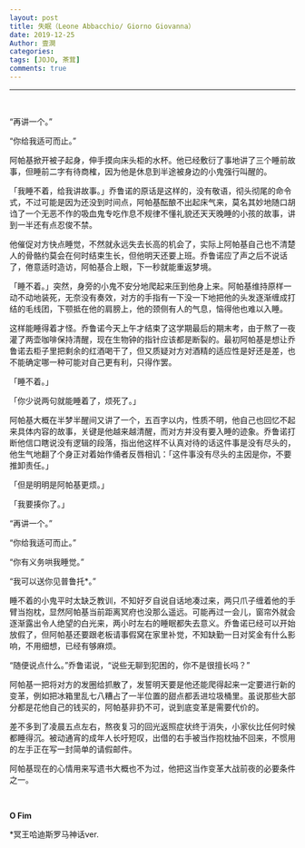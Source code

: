 ```yaml
---
layout: post
title: 失眠（Leone Abbacchio/ Giorno Giovanna）
date: 2019-12-25
Author: 壹澗
categories: 
tags: [JOJO, 茶茸]
comments: true
--- 
```


***

<br/>

“再讲一个。”

“你给我适可而止。”

阿帕基掀开被子起身，伸手摸向床头柜的水杯。他已经敷衍了事地讲了三个睡前故事，但睡前二字有待商榷，因为他是休息到半途被身边的小鬼强行叫醒的。

「我睡不着，给我讲故事。」乔鲁诺的原话是这样的，没有敬语，彻头彻尾的命令式，不过可能是因为还没到时间点，阿帕基酝酿不出起床气来，莫名其妙地随口胡诌了一个无恶不作的吸血鬼专吃作息不规律不懂礼貌还天天晚睡的小孩的故事，讲到一半还有点忍俊不禁。

他催促对方快点睡觉，不然就永远失去长高的机会了，实际上阿帕基自己也不清楚人的骨骼约莫会在何时结束生长，但他明天还要上班。乔鲁诺应了声之后不说话了，倦意适时造访，阿帕基合上眼，下一秒就能重返梦境。

「睡不着。」突然，身旁的小鬼不安分地爬起来压到他身上来。阿帕基维持原样一动不动地装死，无奈没有奏效，对方的手指有一下没一下地把他的头发逐渐缠成打结的毛线团，下颚抵在他的肩膀上，他的颈侧有人的气息，恼得他也难以入睡。

这样能睡得着才怪。乔鲁诺今天上午才结束了这学期最后的期末考，由于熬了一夜灌了两壶咖啡保持清醒，现在生物钟的指针应该都是断裂的。最初阿帕基是想让乔鲁诺去柜子里把剩余的红酒喝干了，但又质疑对方对酒精的适应性是好还是差，也不能确定哪一种可能对自己更有利，只得作罢。

「睡不着。」

「你少说两句就能睡着了，烦死了。」

阿帕基大概在半梦半醒间又讲了一个，五百字以内，性质不明，他自己也回忆不起来具体内容的故事，关键是他越来越清醒，而对方并没有要入睡的迹象。乔鲁诺打断他信口瞎说没有逻辑的段落，指出他这样不认真对待的话这件事是没有尽头的，他生气地翻了个身正对着始作俑者反唇相讥：「这件事没有尽头的主因是你，不要推卸责任。」

「但是明明是阿帕基更烦。」

「我要揍你了。」

“再讲一个。”

“你给我适可而止。”

“你有义务哄我睡觉。”

“我可以送你见普鲁托*。”

睡不着的小鬼平时太缺乏教训，不知好歹自说自话地凑过来，两只爪子缠着他的手臂当抱枕，显然阿帕基当前距离冥府也没那么遥远。可能再过一会儿，窗帘外就会逐渐露出令人绝望的白光来，两小时左右的睡眠都失去意义。乔鲁诺已经可以开始放假了，但阿帕基还要跟老板请事假窝在家里补觉，不知缺勤一日对奖金有什么影响，不用细想，已经有够麻烦。

“随便说点什么。”乔鲁诺说，“说些无聊到犯困的，你不是很擅长吗？”

阿帕基一把将对方的发圈给抓散了，发誓明天要是他还能爬得起来一定要进行新的变革，例如把冰箱里乱七八糟占了一半位置的甜点都丢进垃圾桶里。虽说那些大部分都是花他自己的钱买的，阿帕基非扔不可，说到底变革是需要代价的。

差不多到了凌晨五点左右，熬夜复习的回光返照症状终于消失，小家伙比任何时候都睡得沉。被动通宵的成年人长吁短叹，出借的右手被当作抱枕抽不回来，不惯用的左手正在写一封简单的请假邮件。

阿帕基现在的心情用来写遗书大概也不为过，他把这当作变革大战前夜的必要条件之一。

<br/>

**O Fim**

*冥王哈迪斯罗马神话ver.